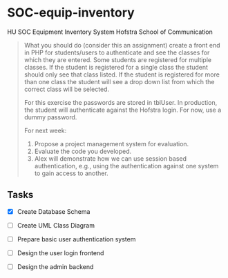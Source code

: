 SOC-equip-inventory
===================

HU SOC Equipment Inventory System
Hofstra School of Communication

> What you should do (consider this an assignment) create a front end in PHP for students/users to authenticate and see the classes for which they are entered.  Some students are registered for multiple classes.  If the student is registered for a single class the student should only see that class listed.  If the student is registered for more than one class the student will see a drop down list from which the correct class will be selected.
> 
> For this exercise the passwords are stored in tblUser.  In production, the student will authenticate against the Hofstra login.  For now, use a dummy password.
> 
> For next week:
>  1. Propose a project management system for evaluation.
>  2. Evaluate the code you developed.
>  3. Alex will demonstrate how we can use session based authentication, e.g., using the authentication against one system to gain access to another.

Tasks
-----
 - [x] Create Database Schema
 - [ ] Create UML Class Diagram
 - [ ] Prepare basic user authentication system
 - [ ] Design the user login frontend
 - [ ] Design the admin backend

